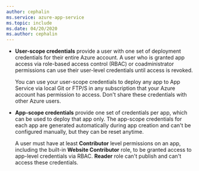 ```yaml
---
author: cephalin
ms.service: azure-app-service
ms.topic: include
ms.date: 04/20/2020
ms.author: cephalin
---
```


- **User-scope credentials** provide a user with one set of deployment credentials for their entire Azure account. A user who is granted app access via role-based access control (RBAC) or coadministrator permissions can use their user-level credentials until access is revoked.

  You can use your user-scope credentials to deploy any app to App Service via local Git or FTP/S in any subscription that your Azure account has permission to access. Don't share these credentials with other Azure users.

- **App-scope credentials** provide one set of credentials per app, which can be used to deploy that app only. The app-scope credentials for each app are generated automatically during app creation and can't be configured manually, but they can be reset anytime.

  A user must have at least **Contributor** level permissions on an app, including the built-in **Website Contributor** role, to be granted access to app-level credentials via RBAC. **Reader** role can't publish and can't access these credentials.
